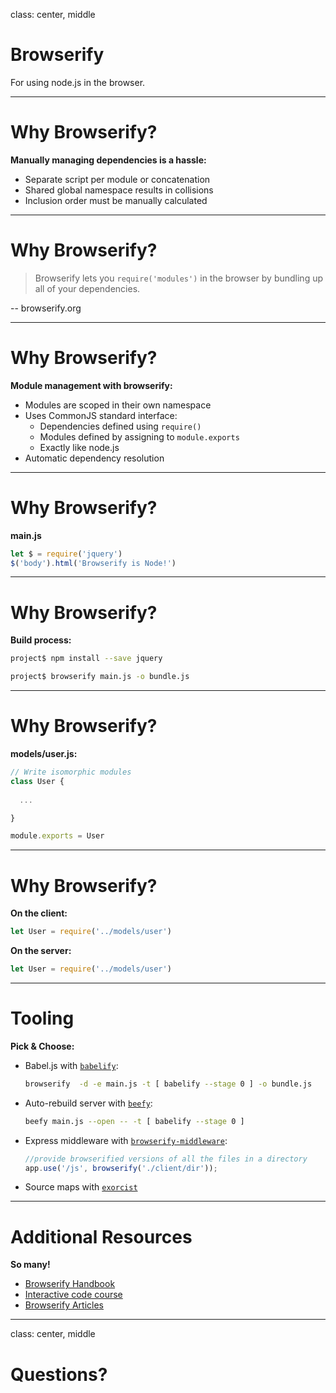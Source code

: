 
class: center, middle

# Browserify

For using node.js in the browser.

---

# Why Browserify?

**Manually managing dependencies is a hassle:**

- Separate script per module or concatenation
- Shared global namespace results in collisions
- Inclusion order must be manually calculated

---

# Why Browserify?

> Browserify lets you `require('modules')` in the browser by bundling up all of your dependencies.

-- browserify.org

---

# Why Browserify?

**Module management with browserify:**

- Modules are scoped in their own namespace
- Uses CommonJS standard interface:
  - Dependencies defined using `require()`
  - Modules defined by assigning to `module.exports`
  - Exactly like node.js
- Automatic dependency resolution

---

# Why Browserify?

**main.js**

```javascript
let $ = require('jquery')
$('body').html('Browserify is Node!')
```

---

# Why Browserify?

**Build process:**

```bash
project$ npm install --save jquery

project$ browserify main.js -o bundle.js
```

---

# Why Browserify?

**models/user.js:**

```javascript
// Write isomorphic modules
class User {
  
  ...

}

module.exports = User
```

---

# Why Browserify?

**On the client:**

```javascript
let User = require('../models/user')
```

**On the server:**
```javascript
let User = require('../models/user')
```

---

# Tooling

**Pick & Choose:**

- Babel.js with [`babelify`](https://github.com/babel/babelify):
  
  ```bash
  browserify  -d -e main.js -t [ babelify --stage 0 ] -o bundle.js
  ```
- Auto-rebuild server with [`beefy`](http://didact.us/beefy/):
  
  ```bash
  beefy main.js --open -- -t [ babelify --stage 0 ]
  ```
- Express middleware with [`browserify-middleware`](https://github.com/ForbesLindesay/browserify-middleware):

  ```javascript
  //provide browserified versions of all the files in a directory
  app.use('/js', browserify('./client/dir'));
  ```
- Source maps with [`exorcist`](https://www.npmjs.com/package/exorcist)

---

# Additional Resources

**So many!**

- [Browserify Handbook](https://github.com/substack/browserify-handbook)
- [Interactive code course](http://tagtree.tv/browserify-an-intro)
- [Browserify Articles](http://browserify.org/articles.html)
  
---

class: center, middle

# Questions?
